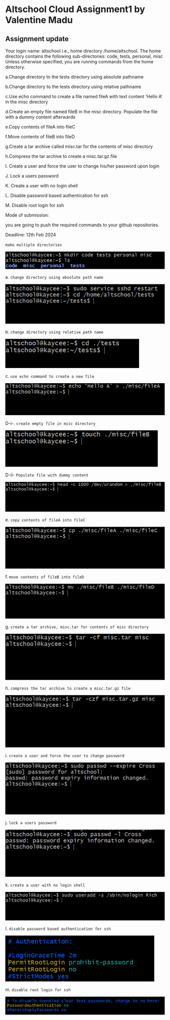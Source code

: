 # Altschool Cloud Assignment1 by Valentine Madu
## Assignment update
Your login name: altschool i.e., home directory /home/altschool. The home directory contains the following sub-directories: code, tests, personal, misc Unless otherwise specified, you are running commands from the home directory.

a.Change directory to the tests directory using absolute pathname

b.Change directory to the tests directory using relative pathname

c.Use echo command to create a file named fileA with text content ‘Hello A’ in the misc directory

d.Create an empty file named fileB in the misc directory. Populate the file with a dummy content afterwards

e.Copy contents of fileA into fileC

f.Move contents of fileB into fileD

g.Create a tar archive called misc.tar for the contents of misc directory

h.Compress the tar archive to create a misc.tar.gz file

I. Create a user and force the user to change his/her password upon login

J. Lock a users password

K. Create a user with no login shell

L. Disable password based authentication for ssh

M. Disable root login for ssh

Mode of submission:

you are going to push the required commands to your github repositories.

Deadline: 12th Feb 2024

`make multiple directories`

![mkdir](./mkdir-multiple-directories.PNG)

a. `change directory using absolute path name`

![absolute path name](./cd-absolute-pathname.PNG)

b. `change directory using relative path name`

![relative path name](./cd-relative-pathname.PNG)

c. `use echo command to create a new file`

![echo command](./echo-command-fileA.PNG)

D-i-. `create empty file in misc directory`

![touch command](./touch-create-empty-user.PNG)

D-ii- `Populate file with dummy content`

![urandom command](./populate-file-dummy-content.PNG)

e. `copy contents of fileA into fileC`

![cp command](./copy-fileA-fileC.PNG)

f. `move contents of fileB into fileD`

![mv command](./move-fileB-fileD.PNG)

g. `create a tar archive, misc.tar for contents of misc directory`

![tar command](./create-a-tar-file.PNG)

h. `compress the tar archive to create a misc.tar.gz file`

![gzip tar command](./compress-tar-file.PNG)

i. `create a user and force the user to change password`

![passwd --expire command](./force-user-password-change.PNG)

j. `lock a users password`

![passwd -l command](./lock-user-password.PNG)

k. `create a user with no login shell`

![no login shell](./user-with-nologin-shell.PNG)

l. `disable password based authentication for ssh`

![disable password for ssh](./disable-password-authentication-for-ssh.PNG)

m. `disable root login for ssh`

![disable root login for ssh](./disable-root-login-for-ssh.PNG)



